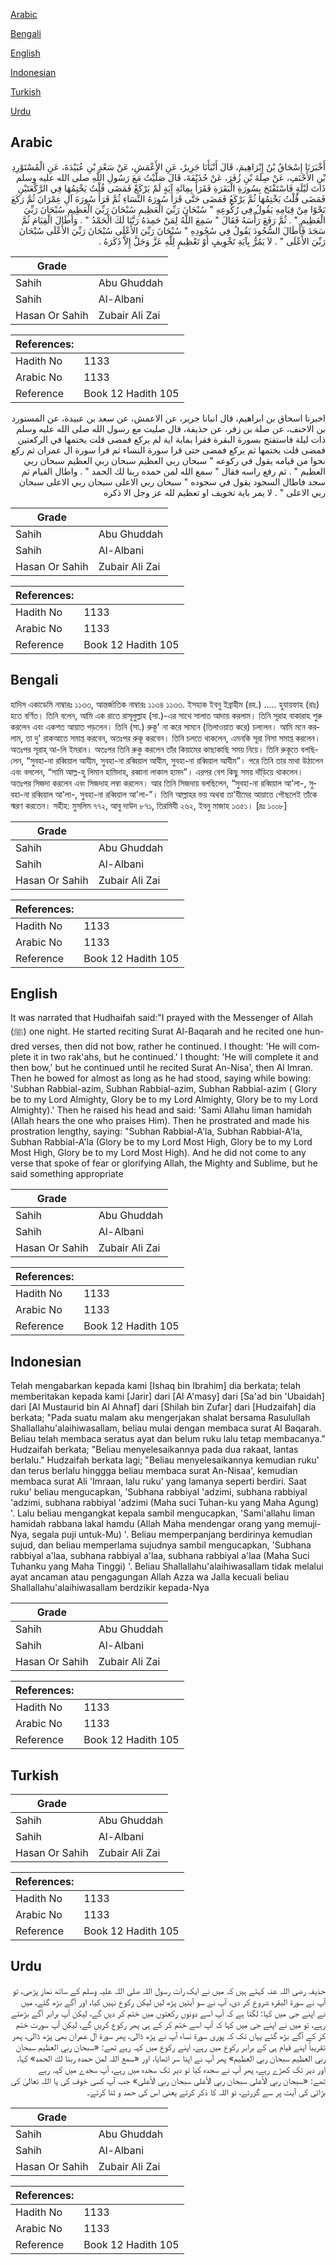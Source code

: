 [Arabic](#arabic)

[Bengali](#bengali)

[English](#english)

[Indonesian](#indonesian)

[Turkish](#turkish)

[Urdu](#urdu)

## Arabic


<div dir="rtl" lang="ar" style={{fontSize:'larger',backgroundColor:'#f8f9fa',padding:20}}>
أَخْبَرَنَا إِسْحَاقُ بْنُ إِبْرَاهِيمَ، قَالَ أَنْبَأَنَا جَرِيرٌ، عَنِ الأَعْمَشِ، عَنْ سَعْدِ بْنِ عُبَيْدَةَ، عَنِ الْمُسْتَوْرِدِ بْنِ الأَحْنَفِ، عَنْ صِلَةَ بْنِ زُفَرَ، عَنْ حُذَيْفَةَ، قَالَ صَلَّيْتُ مَعَ رَسُولِ اللَّهِ صلى الله عليه وسلم ذَاتَ لَيْلَةٍ فَاسْتَفْتَحَ بِسُورَةِ الْبَقَرَةِ فَقَرَأَ بِمِائَةِ آيَةٍ لَمْ يَرْكَعْ فَمَضَى قُلْتُ يَخْتِمُهَا فِي الرَّكْعَتَيْنِ فَمَضَى قُلْتُ يَخْتِمُهَا ثُمَّ يَرْكَعُ فَمَضَى حَتَّى قَرَأَ سُورَةَ النِّسَاءِ ثُمَّ قَرَأَ سُورَةَ آلِ عِمْرَانَ ثُمَّ رَكَعَ نَحْوًا مِنْ قِيَامِهِ يَقُولُ فِي رُكُوعِهِ ‏"‏ سُبْحَانَ رَبِّيَ الْعَظِيمِ سُبْحَانَ رَبِّيَ الْعَظِيمِ سُبْحَانَ رَبِّيَ الْعَظِيمِ ‏"‏ ‏.‏ ثُمَّ رَفَعَ رَأْسَهُ فَقَالَ ‏"‏ سَمِعَ اللَّهُ لِمَنْ حَمِدَهُ رَبَّنَا لَكَ الْحَمْدُ ‏"‏ ‏.‏ وَأَطَالَ الْقِيَامَ ثُمَّ سَجَدَ فَأَطَالَ السُّجُودَ يَقُولُ فِي سُجُودِهِ ‏"‏ سُبْحَانَ رَبِّيَ الأَعْلَى سُبْحَانَ رَبِّيَ الأَعْلَى سُبْحَانَ رَبِّيَ الأَعْلَى ‏"‏ ‏.‏ لاَ يَمُرُّ بِآيَةِ تَخْوِيفٍ أَوْ تَعْظِيمٍ لِلَّهِ عَزَّ وَجَلَّ إِلاَّ ذَكَرَهُ ‏.‏
</div>
<div style={{backgroundColor:'#f8f9fa',padding:20, marginBottom: 10}}><table> <thead> <tr> <th>Grade</th> <th></th> </tr> </thead> <tbody> <tr><td>Sahih</td><td>Abu Ghuddah</td></tr><tr><td>Sahih</td><td>Al-Albani</td></tr><tr><td>Hasan Or Sahih</td><td>Zubair Ali Zai</td></tr></tbody></table><table> <thead> <tr> <th>References:</th> <th></th> </tr> </thead> <tbody><tr><td>Hadith No</td><td>1133</td></tr><tr><td>Arabic No</td><td>1133</td></tr><tr><td>Reference</td><td>Book 12 Hadith 105</td></tr></tbody></table></div>


<div dir="rtl" lang="ar" style={{fontSize:'larger',backgroundColor:'#f8f9fa',padding:20}}>
اخبرنا اسحاق بن ابراهيم، قال انبانا جرير، عن الاعمش، عن سعد بن عبيدة، عن المستورد بن الاحنف، عن صلة بن زفر، عن حذيفة، قال صليت مع رسول الله صلى الله عليه وسلم ذات ليلة فاستفتح بسورة البقرة فقرا بماية اية لم يركع فمضى قلت يختمها في الركعتين فمضى قلت يختمها ثم يركع فمضى حتى قرا سورة النساء ثم قرا سورة ال عمران ثم ركع نحوا من قيامه يقول في ركوعه " سبحان ربي العظيم سبحان ربي العظيم سبحان ربي العظيم " . ثم رفع راسه فقال " سمع الله لمن حمده ربنا لك الحمد " . واطال القيام ثم سجد فاطال السجود يقول في سجوده " سبحان ربي الاعلى سبحان ربي الاعلى سبحان ربي الاعلى " . لا يمر باية تخويف او تعظيم لله عز وجل الا ذكره
</div>
<div style={{backgroundColor:'#f8f9fa',padding:20, marginBottom: 10}}><table> <thead> <tr> <th>Grade</th> <th></th> </tr> </thead> <tbody> <tr><td>Sahih</td><td>Abu Ghuddah</td></tr><tr><td>Sahih</td><td>Al-Albani</td></tr><tr><td>Hasan Or Sahih</td><td>Zubair Ali Zai</td></tr></tbody></table><table> <thead> <tr> <th>References:</th> <th></th> </tr> </thead> <tbody><tr><td>Hadith No</td><td>1133</td></tr><tr><td>Arabic No</td><td>1133</td></tr><tr><td>Reference</td><td>Book 12 Hadith 105</td></tr></tbody></table></div>

## Bengali


<div dir="ltr" lang="bn" style={{fontSize:'larger',backgroundColor:'#f8f9fa',padding:20}}>
হাদিস একাডেমি নাম্বারঃ ১১৩৩, আন্তর্জাতিক নাম্বারঃ ১১৩৪ ১১৩৩. ইসহাক ইবনু ইব্রাহীম (রহ.) ..... হুযায়ফাহ (রাঃ) হতে বর্ণিত। তিনি বলেন, আমি এক রাতে রাসূলুল্লাহ (সা.)-এর সাথে সালাত আদায় করলাম। তিনি সূরাহ বাকারাহ শুরু করলেন এবং একশত আয়াত পড়লেন। তিনি (সা.) রুকূ' না করে সামনে (তিলাওয়াত করে) চললেন। আমি মনে করলাম, তা দু' রাকআতে সমাপ্ত করবেন, অতঃপর রুকূ করবেন। তিনি চলতে থাকলেন, এমনকি সূরা নিসা সমাপ্ত করলেন। অতঃপর সূরাহ্ আ-লি ইমরান। অতঃপর তিনি রুকু করলেন তাঁর কিয়ামের কাছাকাছি সময় নিয়ে। তিনি রুকূতে বলছিলেন, “সুবহা-না রব্বিয়াল আযীম, সুবহা-না রব্বিয়াল আযীম, সুবহা-না রব্বিয়াল আযীম”। পরে তিনি তার মাথা উঠালেন এবং বললেন, “সামি আল্ল-হু লিমান হামিদাহ, রব্বানা লাকাল হামদ”। এরপর বেশ কিছু সময় দাঁড়িয়ে থাকলেন। অতঃপর সিজদা করলেন এবং সিজদাহ লম্বা করলেন। আর তিনি সিজদায় বলছিলেন, “সুবহা-না রব্বিয়াল আ'লা-, সুবহা-না রব্বিয়াল আ'লা-, সুবহা-না রব্বিয়াল আ'লা-”। তিনি আল্লাহর ভয় অথবা তা'যীমের আয়াতে পৌছলেই তাঁকে স্মরণ করতেন। সহীহ: মুসলিম ৭৭২, আবু দাউদ ৮৭১, তিরমিযী ২৬২, ইবনু মাজাহ ১৩৫১। [দ্রঃ ১০০৮]
</div>
<div style={{backgroundColor:'#f8f9fa',padding:20, marginBottom: 10}}><table> <thead> <tr> <th>Grade</th> <th></th> </tr> </thead> <tbody> <tr><td>Sahih</td><td>Abu Ghuddah</td></tr><tr><td>Sahih</td><td>Al-Albani</td></tr><tr><td>Hasan Or Sahih</td><td>Zubair Ali Zai</td></tr></tbody></table><table> <thead> <tr> <th>References:</th> <th></th> </tr> </thead> <tbody><tr><td>Hadith No</td><td>1133</td></tr><tr><td>Arabic No</td><td>1133</td></tr><tr><td>Reference</td><td>Book 12 Hadith 105</td></tr></tbody></table></div>

## English


<div dir="ltr" lang="en" style={{fontSize:'larger',backgroundColor:'#f8f9fa',padding:20}}>
It was narrated that Hudhaifah said:"I prayed with the Messenger of Allah (ﷺ) one night. He started reciting Surat Al-Baqarah and he recited one hundred verses, then did not bow, rather he continued. I thought: 'He will complete it in two rak'ahs, but he continued.' I thought: 'He will complete it and then bow,' but he continued until he recited Surat An-Nisa', then Al Imran. Then he bowed for almost as long as he had stood, saying while bowing: 'Subhan Rabbial-azim, Subhan Rabbial-azim, Subhan Rabbial-azim ( Glory be to my Lord Almighty, Glory be to my Lord Almighty, Glory be to my Lord Almighty).' Then he raised his head and said: 'Sami Allahu liman hamidah (Allah hears the one who praises Him). Then he prostrated and made his prostration lengthy, saying: "Subhan Rabbial-A'la, Subhan Rabbial-A'la, Subhan Rabbial-A'la (Glory be to my Lord Most High, Glory be to my Lord Most High, Glory be to my Lord Most High). And he did not come to any verse that spoke of fear or glorifying Allah, the Mighty and Sublime, but he said something appropriate
</div>
<div style={{backgroundColor:'#f8f9fa',padding:20, marginBottom: 10}}><table> <thead> <tr> <th>Grade</th> <th></th> </tr> </thead> <tbody> <tr><td>Sahih</td><td>Abu Ghuddah</td></tr><tr><td>Sahih</td><td>Al-Albani</td></tr><tr><td>Hasan Or Sahih</td><td>Zubair Ali Zai</td></tr></tbody></table><table> <thead> <tr> <th>References:</th> <th></th> </tr> </thead> <tbody><tr><td>Hadith No</td><td>1133</td></tr><tr><td>Arabic No</td><td>1133</td></tr><tr><td>Reference</td><td>Book 12 Hadith 105</td></tr></tbody></table></div>

## Indonesian


<div dir="ltr" lang="id" style={{fontSize:'larger',backgroundColor:'#f8f9fa',padding:20}}>
Telah mengabarkan kepada kami [Ishaq bin Ibrahim] dia berkata; telah memberitakan kepada kami [Jarir] dari [Al A'masy] dari [Sa'ad bin 'Ubaidah] dari [Al Mustaurid bin Al Ahnaf] dari [Shilah bin Zufar] dari [Hudzaifah] dia berkata; "Pada suatu malam aku mengerjakan shalat bersama Rasulullah Shallallahu'alaihiwasallam, beliau mulai dengan membaca surat Al Baqarah. Beliau telah membaca seratus ayat dan belum ruku lalu tetap membacanya." Hudzaifah berkata; "Beliau menyelesaikannya pada dua rakaat, lantas berlalu." Hudzaifah berkata lagi; "Beliau menyelesaikannya kemudian ruku' dan terus berlalu hinggga beliau membaca surat An-Nisaa', kemudian membaca surat Ali 'Imraan, lalu ruku' yang lamanya seperti berdiri. Saat ruku' beliau mengucapkan, 'Subhana rabbiyal 'adzimi, subhana rabbiyal 'adzimi, subhana rabbiyal 'adzimi (Maha suci Tuhan-ku yang Maha Agung) '. Lalu beliau mengangkat kepala sambil mengucapkan, 'Sami'allahu liman hamidah rabbana lakal hamdu (Allah Maha mendengar orang yang memuji-Nya, segala puji untuk-Mu) '. Beliau memperpanjang berdirinya kemudian sujud, dan beliau memperlama sujudnya sambil mengucapkan, 'Subhana rabbiyal a'laa, subhana rabbiyal a'laa, subhana rabbiyal a'laa (Maha Suci Tuhanku yang Maha Tinggi) '. Beliau Shallallahu'alaihiwasallam tidak melalui ayat ancaman atau pengagungan Allah Azza wa Jalla kecuali beliau Shallallahu'alaihiwasallam berdzikir kepada-Nya
</div>
<div style={{backgroundColor:'#f8f9fa',padding:20, marginBottom: 10}}><table> <thead> <tr> <th>Grade</th> <th></th> </tr> </thead> <tbody> <tr><td>Sahih</td><td>Abu Ghuddah</td></tr><tr><td>Sahih</td><td>Al-Albani</td></tr><tr><td>Hasan Or Sahih</td><td>Zubair Ali Zai</td></tr></tbody></table><table> <thead> <tr> <th>References:</th> <th></th> </tr> </thead> <tbody><tr><td>Hadith No</td><td>1133</td></tr><tr><td>Arabic No</td><td>1133</td></tr><tr><td>Reference</td><td>Book 12 Hadith 105</td></tr></tbody></table></div>

## Turkish


<div dir="ltr" lang="tr" style={{fontSize:'larger',backgroundColor:'#f8f9fa',padding:20}}>

</div>
<div style={{backgroundColor:'#f8f9fa',padding:20, marginBottom: 10}}><table> <thead> <tr> <th>Grade</th> <th></th> </tr> </thead> <tbody> <tr><td>Sahih</td><td>Abu Ghuddah</td></tr><tr><td>Sahih</td><td>Al-Albani</td></tr><tr><td>Hasan Or Sahih</td><td>Zubair Ali Zai</td></tr></tbody></table><table> <thead> <tr> <th>References:</th> <th></th> </tr> </thead> <tbody><tr><td>Hadith No</td><td>1133</td></tr><tr><td>Arabic No</td><td>1133</td></tr><tr><td>Reference</td><td>Book 12 Hadith 105</td></tr></tbody></table></div>

## Urdu


<div dir="rtl" lang="ur" style={{fontSize:'larger',backgroundColor:'#f8f9fa',padding:20}}>
حذیفہ رضی اللہ عنہ کہتے ہیں کہ میں نے ایک رات رسول اللہ صلی اللہ علیہ وسلم کے ساتھ نماز پڑھی، تو آپ نے سورۃ البقرہ شروع کر دی، آپ نے سو آیتیں پڑھ لیں لیکن رکوع نہیں کیا، اور آگے بڑھ گئے، میں نے اپنے جی میں کہا: لگتا ہے کہ آپ اسے دونوں رکعتوں میں ختم کر دیں گے، لیکن آپ برابر آگے بڑھتے رہے، تو میں نے اپنے جی میں کہا کہ آپ اسے ختم کر کے ہی پھر رکوع کریں گے، لیکن آپ سورت ختم کر کے آگے بڑھ گئے یہاں تک کہ پوری سورۃ نساء آپ نے پڑھ ڈالی، پھر سورۃ اٰل عمران بھی پڑھ ڈالی، پھر تقریباً اپنے قیام ہی کے برابر رکوع میں رہے، اپنے رکوع میں کہہ رہے تھے: «سبحان ربي العظيم سبحان ربي العظيم سبحان ربي العظيم» پھر آپ نے اپنا سر اٹھایا، اور «سمع اللہ لمن حمده ربنا لك الحمد» کہا، اور دیر تک کھڑے رہے، پھر آپ نے سجدہ کیا تو دیر تک سجدہ میں رہے، آپ سجدے میں کہہ رہے تھے: «سبحان ربي الأعلى سبحان ربي الأعلى سبحان ربي الأعلى» جب آپ کسی خوف کی یا اللہ تعالیٰ کی بڑائی کی آیت پر سے گزرتے، تو اللہ کا ذکر کرتے یعنی اس کی حمد و ثنا کرتے۔
</div>
<div style={{backgroundColor:'#f8f9fa',padding:20, marginBottom: 10}}><table> <thead> <tr> <th>Grade</th> <th></th> </tr> </thead> <tbody> <tr><td>Sahih</td><td>Abu Ghuddah</td></tr><tr><td>Sahih</td><td>Al-Albani</td></tr><tr><td>Hasan Or Sahih</td><td>Zubair Ali Zai</td></tr></tbody></table><table> <thead> <tr> <th>References:</th> <th></th> </tr> </thead> <tbody><tr><td>Hadith No</td><td>1133</td></tr><tr><td>Arabic No</td><td>1133</td></tr><tr><td>Reference</td><td>Book 12 Hadith 105</td></tr></tbody></table></div>